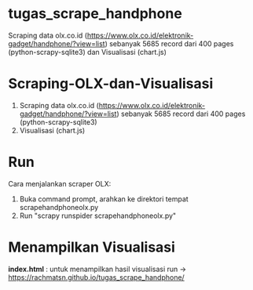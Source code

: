 # tugas_scrape_handphone
Scraping data olx.co.id (https://www.olx.co.id/elektronik-gadget/handphone/?view=list) sebanyak 5685 record dari 400 pages (python-scrapy-sqlite3) dan Visualisasi (chart.js)

# Scraping-OLX-dan-Visualisasi
1) Scraping data olx.co.id (https://www.olx.co.id/elektronik-gadget/handphone/?view=list) sebanyak 5685 record dari 400 pages (python-scrapy-sqlite3) 
2) Visualisasi (chart.js)

# Run
Cara menjalankan scraper OLX:
1. Buka command prompt, arahkan ke direktori tempat scrapehandphoneolx.py 
2. Run "scrapy runspider scrapehandphoneolx.py"

# Menampilkan Visualisasi
<b>index.html</b> : untuk menampilkan hasil visualisasi
run -> https://rachmatsn.github.io/tugas_scrape_handphone/
